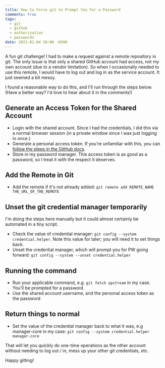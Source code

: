 ```yaml
---
title: How to Force git to Prompt You For a Password
comments: true
tags:
  - git
  - github
  - authorization
  - passwords
date: 2021-01-04 10:00 -0500
---
```


A fun git challenge! I had to make a request against a remote repository in git. The only issue is that only a shared GitHub account had access, not my own account (due to a vendor limitation). So when I occasionally needed to use this remote, I would have to log out and log in as the service account. It just seemed a bit messy.

I found a reasonable way to do this, and I'll run through the steps below. (Have a better way? I'd love to hear about it in the comments!)

## Generate an Access Token for the Shared Account

- Login with the shared account. Since I had the credentials, I did this via a normal browser session (in a private window since I was just logging in once.)
- Generate a personal access token. If you're unfamiliar with this, you can [follow the steps in the GitHub docs](https://docs.github.com/en/free-pro-team@latest/github/authenticating-to-github/creating-a-personal-access-token).
- Store in my password manager. This access token is as good as a password, so I treat it with the respect it deserves.

## Add the Remote in Git

- Add the remote if it's not already added: `git remote add REMOTE_NAME THE_URL_OF_THE_REMOTE`

## Unset the git credential manager temporarily

I'm doing the steps here manually but it could almost certainly be automated in a tiny script.

- Check the value of credential manager: `git config --system credential.helper`. Note this value for later; you will need it to set things back.
- Unset the credential manager, which will prompt you for PW going forward: `git config --system --unset credential.helper`

## Running the command

- Run your applicable command, e.g. `git fetch upstream` in my case. You'll be prompted for a password.
- Use the shared account username, and the personal access token as the password

## Return things to normal

- Set the value of the credential manager back to what it was, e.g manager-core in my case: `git config --system credential.helper manager-core`

That will let you quickly do one-time operations as the other account without needing to log out / in, mess up your other git credentials, etc.

Happy gitting!
